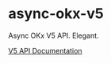 # async-okx-v5
Async OKx V5 API. Elegant.

[V5 API Documentation](https://www.okx.com/docs-v5/en/#overview)
